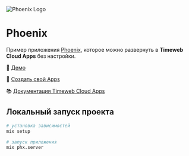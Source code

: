 ![Phoenix Logo](https://st.timeweb.com/cloud-static/apps-logo/phoenix.svg)

# Phoenix

Пример приложения [Phoenix](https://www.phoenixframework.org/), которое можно развернуть в **Timeweb Cloud Apps** без настройки.

:tada: [Демо](https://timeweb-cloud-app-example-phoenix-b1cc.twc1.net)

:rocket: [Создать свой Apps](https://timeweb.cloud/my/apps/create)

:books: [Документация Timeweb Cloud Apps](https://timeweb.cloud/docs/apps)

## <a name="dev"></a>Локальный запуск проекта

```bash
# установка зависимостей
mix setup

# запуск приложения
mix phx.server
```
